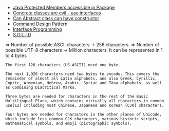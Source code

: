 * [Java Protected Members accessible in Package](http://programmers.stackexchange.com/questions/205646/in-java-why-were-protected-members-made-accessible-to-classes-of-the-same-packa)
* [Concrete classes are evil - use interfaces](http://www.javaworld.com/article/2073649/core-java/why-extends-is-evil.html)
* [Can Abstract class can have constructor](http://stackoverflow.com/questions/260666/can-an-abstract-class-have-a-constructor)
* [Command Design Pattern](http://alvinalexander.com/java/java-command-design-pattern-in-java-examples)
* [Interface Programming](https://en.wikipedia.org/wiki/Design_by_contract)
* [S.O.L.I.D](https://en.wikipedia.org/wiki/SOLID_%28object-oriented_design%29)


=> Number of possible ASCII characters -> 256 characters.
=> Number of possible UTF-8 characters -> Million characters. It can be represented in 1 to 4 bytes

    The first 128 characters (US-ASCII) need one byte.

    The next 1,920 characters need two bytes to encode. This covers the remainder of almost all Latin alphabets, and also Greek, Cyrillic, Coptic, Armenian, Hebrew, Arabic, Syriac and Tāna alphabets, as well as Combining Diacritical Marks.

    Three bytes are needed for characters in the rest of the Basic Multilingual Plane, which contains virtually all characters in common use[12] including most Chinese, Japanese and Korean [CJK] characters.

    Four bytes are needed for characters in the other planes of Unicode, which include less common CJK characters, various historic scripts, mathematical symbols, and emoji (pictographic symbols).
